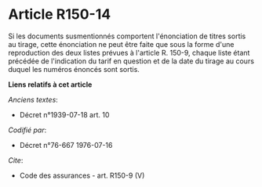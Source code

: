 # Article R150-14

Si les documents susmentionnés comportent l'énonciation de titres sortis au tirage, cette énonciation ne peut être faite que
sous la forme d'une reproduction des deux listes prévues à l'article R. 150-9, chaque liste étant précédée de l'indication du
tarif en question et de la date du tirage au cours duquel les numéros énoncés sont sortis.

**Liens relatifs à cet article**

_Anciens textes_:

  - Décret n°1939-07-18 art. 10

_Codifié par_:

  - Décret n°76-667 1976-07-16

_Cite_:

  - Code des assurances - art. R150-9 (V)

